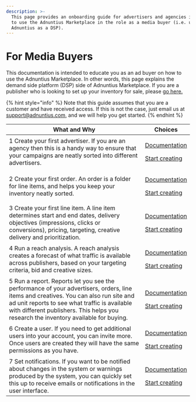 ```yaml
---
description: >-
  This page provides an onboarding guide for advertisers and agencies intending
  to use the Adnuntius Marketplace in the role as a media buyer (i.e. using
  Adnuntius as a DSP).
---
```


# For Media Buyers

This documentation is intended to educate you as an ad buyer on how to use the Adnuntius Marketplace. In other words, this page explains the demand side platform (DSP) side of Adnuntius Marketplace. If you are a publisher who is looking to set up your inventory for sale, please [go here.](../abn-for-publishers/)

{% hint style="info" %}
Note that this guide assumes that you are a customer and have received access. If this is not the case, just email us at [support@adnuntius.com](mailto:support@adnuntius.com), and we will help you get started.
{% endhint %}

| What and Why                                                                                                                                                                                                                                                                 | Choices                                                                                                                                                                                                    |
| ---------------------------------------------------------------------------------------------------------------------------------------------------------------------------------------------------------------------------------------------------------------------------- | ---------------------------------------------------------------------------------------------------------------------------------------------------------------------------------------------------------- |
| 1 Create your first advertiser. If you are an agency then this is a handy way to ensure that your campaigns are neatly sorted into different advertisers.                                                                                                                    | <p><a href="advertising/advertisers.md">Documentation</a></p><p><a href="https://admin.adnuntius.com/advertisers">Start creating</a></p>                                                                   |
| 2 Create your first order. An order is a folder for line items, and helps you keep your inventory neatly sorted.                                                                                                                                                             | <p><a href="advertising/orders.md">Documentation</a></p><p><a href="https://admin.adnuntius.com/orders">Start creating</a></p>                                                                             |
| 3 Create your first line item. A line item determines start and end dates, delivery objectives (impressions, clicks or conversions), pricing, targeting, creative delivery and prioritization.                                                                               | <p><a href="advertising/line-items.md">Documentation</a></p><p><a href="https://admin.adnuntius.com/line-items">Start creating</a></p>                                                                     |
| 4 Run a reach analysis. A reach analysis creates a forecast of what traffic is available across publishers, based on your targeting criteria, bid and creative sizes.                                                                                                        | <p><a href="advertising/reach-analysis.md">Documentation</a></p><p><a href="https://admin.adnuntius.com/reach-analysis">Start creating</a></p>                                                             |
| 5 Run a report. Reports let you see the performance of your advertisers, orders, line items and creatives. You can also run site and ad unit reports to see what traffic is available with different publishers. This helps you research the inventory available for buying. | <p><a href="../../../adnuntius-advertising/admin-ui/queries/advertising-queries.md">Documentation</a></p><p><a href="https://admin.adnuntius.com/reports">Start creating</a></p>                           |
| 6 Create a user. If you need to get additional users into your account, you can invite more. Once users are created they will have the same permissions as you have.                                                                                                         | <p><a href="../../../adnuntius-advertising/admin-ui/users/users-teams-and-roles.md">Documentation</a></p><p><a href="https://admin.adnuntius.com/admin/users">Start creating</a></p>                       |
| 7 Set notifications. If you want to be notified about changes in the system or warnings produced by the system, you can quickly set this up to receive emails or notifications in the user interface.                                                                        | <p><a href="../../../adnuntius-advertising/admin-ui/users/notification-preferences.md">Documentation</a></p><p><a href="https://admin.adnuntius.com/admin/notification-preferences">Start creating</a></p> |
